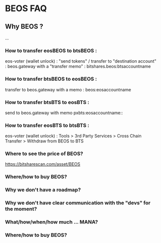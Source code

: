 # BEOS FAQ

## Why BEOS ? 

...

### How to transfer eosBEOS to btsBEOS : 

eos-voter (wallet unlock) : "send tokens" / transfer to "destination account" : beos.gateway with a "transfer memo" : bitshares.beos:btsaccountname

### How to transfer btsBEOS to eosBEOS : 

transfer to beos.gateway with a memo : beos:eosaccountname

### How to transfer btsBTS to eosBTS : 

send to beos.gateway with memo pxbts:eosaccountname::

### How to transfer eosBTS to btsBTS : 

eos-voter (wallet unlock) : Tools > 3rd Party Services > Cross Chain Transfer > Withdraw from BEOS to BTS

### Where to see the price of BEOS?

https://bitsharescan.com/asset/BEOS

### Where/how to buy BEOS?
### Why we don't have a roadmap?
### Why we don't have clear communication with the "devs" for the moment?
### What/how/when/how much ... MANA?
### Where/how to buy BEOS?


